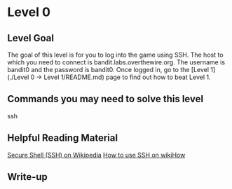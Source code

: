 # Level 0

## Level Goal

The goal of this level is for you to log into the game using SSH. The host to which you need to connect is bandit.labs.overthewire.org. The username is bandit0 and the password is bandit0. Once logged in, go to the [Level 1](./Level 0 → Level 1/README.md) page to find out how to beat Level 1.

## Commands you may need to solve this level

ssh

## Helpful Reading Material

[Secure Shell (SSH) on Wikipedia](http://en.wikipedia.org/wiki/Secure_Shell)
[How to use SSH on wikiHow](http://www.wikihow.com/Use-SSH)

## Write-up
